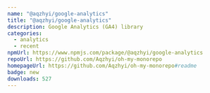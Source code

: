 ```yaml
---
name: "@aqzhyi/google-analytics"
title: "@aqzhyi/google-analytics"
description: Google Analytics (GA4) library
categories:
  - analytics
  - recent
npmUrl: https://www.npmjs.com/package/@aqzhyi/google-analytics
repoUrl: https://github.com/Aqzhyi/oh-my-monorepo
homepageUrl: https://github.com/Aqzhyi/oh-my-monorepo#readme
badge: new
downloads: 527
---
```

